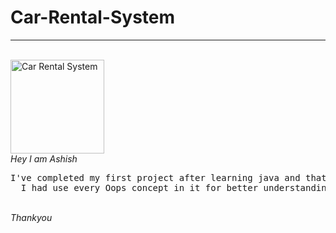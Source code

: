 # Car-Rental-System
<hr>
<br>
<img src="https://www.fleetroot.com/wp-content/uploads/2020/08/20-features-in-car-rental-software-in-2020-1.jpg" alt="Car Rental System" height="150"/>
<br>
<i>Hey I am Ashish </i>
<br>
<pre>I've completed my first project after learning java and that project was totally based upon basic Oops concept,
  I had use every Oops concept in it for better understanding of Oops..
</pre>
<br>
<i>Thankyou</i>


